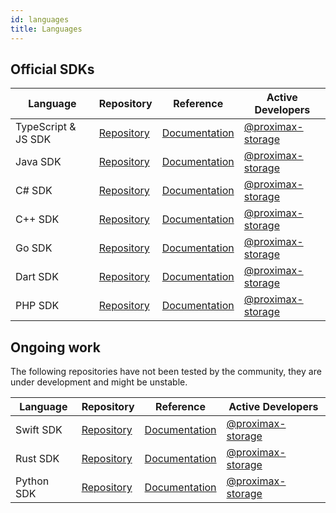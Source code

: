 ```yaml
---
id: languages
title: Languages
---
```


## Official SDKs

**Language**        |	**Repository** |	**Reference** |	**Active Developers**
--------------------|-----------------|-------------------|----------------------------
TypeScript & JS SDK |	[Repository](https://github.com/proximax-storage/tsjs-xpx-chain-sdk ) |	[Documentation](https://github.com/proximax-storage/tsjs-xpx-chain-sdk/wiki) |	[@proximax-storage](https://github.com/proximax-storage)
Java SDK            |	[Repository](https://github.com/proximax-storage/java-xpx-chain-sdk) |	[Documentation](https://github.com/proximax-storage/java-xpx-chain-sdk/wiki) |	[@proximax-storage](https://github.com/proximax-storage)
C# SDK 	          | [Repository](https://github.com/proximax-storage/csharp-xpx-chain-sdk/ ) 	| [Documentation](https://github.com/proximax-storage/csharp-xpx-chain-sdk/wiki) | 	[@proximax-storage](https://github.com/proximax-storage)
C++ SDK 	          | [Repository](https://github.com/proximax-storage/cpp-xpx-chain-sdk/ ) 	| [Documentation](https://proximax-storage.github.io/cpp-xpx-chain-sdk/wiki) | 	[@proximax-storage](https://github.com/proximax-storage)
Go SDK              |	[Repository](https://github.com/proximax-storage/go-xpx-chain-sdk/) 	| [Documentation](https://github.com/proximax-storage/go-xpx-chain-sdk/wiki) | 	[@proximax-storage](https://github.com/proximax-storage)
Dart SDK             | [Repository](https://github.com/proximax-storage/dart-xpx-chain-sdk/) | [Documentation](https://github.com/proximax-storage/dart-xpx-chain-sdk/wiki) | [@proximax-storage](https://github.com/proximax-storage)
PHP SDK             | [Repository](https://github.com/proximax-storage/php-xpx-chain-sdk/) | [Documentation](https://github.com/proximax-storage/php-xpx-chain-sdk/wiki) | [@proximax-storage](https://github.com/proximax-storage)

## Ongoing work

The following repositories have not been tested by the community, they are under development and might be unstable.

**Language** |	**Repository** |	**Reference** |	**Active Developers**
-------------|-----------------|------------------|-----------------------------
Swift SDK |	[Repository](https://github.com/proximax-storage/swift-xpx-chain-sdk/) 	| [Documentation](https://github.com/proximax-storage/swift-xpx-chain-sdk/wiki) | 	[@proximax-storage](https://github.com/proximax-storage)
Rust SDK 	| [Repository](https://github.com/proximax-storage/rust-xpx-chain-sdk/) | [Documentation](https://github.com/proximax-storage/rust-xpx-chain-sdk/wiki) | [@proximax-storage](https://github.com/proximax-storage)
Python SDK 	| [Repository](https://github.com/proximax-storage/python-xpx-chain-sdk/) | [Documentation](https://github.com/proximax-storage/python-xpx-chain-sdk/wiki) | [@proximax-storage](https://github.com/proximax-storage)



